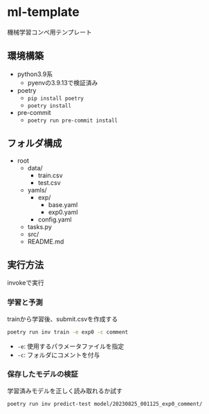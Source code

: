 # ml-template
機械学習コンペ用テンプレート

## 環境構築
- python3.9系
    - pyenvの3.9.13で検証済み
- poetry
    - `pip install poetry`
    - `poetry install`
- pre-commit
    - `poetry run pre-commit install`

## フォルダ構成
- root
    - data/
        - train.csv
        - test.csv
    - yamls/
        - exp/
            - base.yaml
            - exp0.yaml
        - config.yaml
    - tasks.py
    - src/
    - README.md


## 実行方法
invokeで実行

### 学習と予測
trainから学習後、submit.csvを作成する

```sh
poetry run inv train -e exp0 -c comment
```

- `-e`: 使用するパラメータファイルを指定
- `-c`: フォルダにコメントを付与

### 保存したモデルの検証
学習済みモデルを正しく読み取れるか試す

```sh
poetry run inv predict-test model/20230825_001125_exp0_comment/
```
